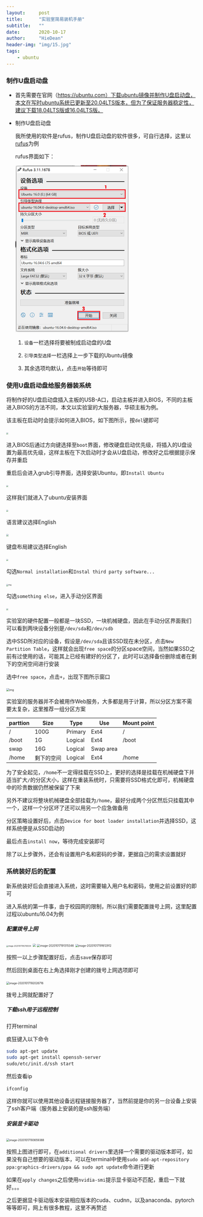 ```yaml
---
layout:     post
title:      "实验室简易装机手册"
subtitle:   ""
date:       2020-10-17
author:     "HieDean"
header-img: "img/15.jpg"
tags:
    - ubuntu
---
```


### 制作U盘启动盘
* 首先需要在官网（https://ubuntu.com）下载ubuntu镜像并制作U盘启动盘，本文在写时ubuntu系统已更新至20.04LTS版本，但为了保证服务器稳定性，建议下载18.04LTS版或16.04LTS版。

* 制作U盘启动盘

	我所使用的软件是rufus，制作U盘启动盘的软件很多，可自行选择，这里以[rufus](https://rufus.ie/zh_CN.html)为例

	rufus界面如下：

	<img src="/img/blog/image-20201017170238717.png" alt="image-20201017170238717" style="zoom: 50%;" />

	1. `设备`一栏选择将要被制成启动盘的U盘

	2. `引导类型选择`一栏选择上一步下载的Ubuntu镜像

	3. 其余选项均默认，点击`开始`等待即可

### 使用U盘启动盘给服务器装系统

将制作好的U盘启动盘插入主板的USB-A口，启动主板并进入BIOS，不同的主板进入BIOS的方法不同，本文以实验室的大服务器，华硕主板为例。

该主板在启动时会提示如何进入BIOS，如下图所示，按`del`键即可

<img src=".\20201017171245.jpg" style="zoom: 33%;" />

进入BIOS后通过方向键选择至`boot`界面，修改硬盘启动优先级，将插入的U盘设置为最高优先级，这样主板在下次启动时才会从U盘启动，修改好之后根据提示保存并重启

重启后会进入grub引导界面，选择安装Ubuntu，即`Install Ubuntu`

<img src="20201017171920.jpg" style="zoom:33%;" />

这样我们就进入了ubuntu安装界面

<img src="20201017172313.jpg" style="zoom: 33%;" />

语言建议选择English

<img src="20201017172327.jpg" style="zoom:40%;" />

键盘布局建议选择English

<img src="20201017172336.jpg" style="zoom:33%;" />

勾选`Normal installation`和`Instal third party software...`

<img src="20201017172346.jpg" alt="img" style="zoom:33%;" />

勾选`something else`，进入手动分区界面

<img src="20201017172356.jpg" style="zoom:33%;" />



实验室的硬件配置一般都是一块SSD，一块机械硬盘，因此在手动分区界面我们可以看到两块设备分别是`/dev/sda`和`/dev/sdb`

选中SSD所对应的设备，假设是`/dev/sda`且该SSD现在未分区，点击`New Partition Table`，这样就会出现`free space`的分区space空间，当然如果SSD之前有过使用的话，可能其上已经有建好的分区了，此时可以选择备份删除或者在剩下的空闲空间进行安装

选中`free space`，点击`+`，出现下图所示窗口

<img src=".\1.jpg" alt="img" style="zoom: 50%;" />

实验室的服务器并不会被用作Web服务，大多都是用于计算，所以分区方案不需要太复杂，这里推荐一组分区方案

| parttion | Size       | Type    | Use       | Mount point |
| -------- | ---------- | ------- | --------- | ----------- |
| /        | 100G       | Primary | Ext4      | /           |
| /boot    | 1G         | Logical | Ext4      | /boot       |
| swap     | 16G        | Logical | Swap area |             |
| /home    | 剩下的空间 | Logical | Ext4      | /home       |

为了安全起见，`/home`不一定得挂载在SSD上，更好的选择是挂载在机械硬盘下并适当扩大`/`的分区大小，这样在重装系统时，只需要将SSD格式化即可，机械硬盘中的珍贵数据仍然被保留了下来

另外不建议将整块机械硬盘全部挂载为`/home`，最好分成两个分区然后只挂载其中一个，这样一个分区坏了还可以用另一个应急做备用

分区策略设置好后，点击`Device for boot loader installation`并选择SSD，这样系统便是从SSD启动的

最后点击`install now`，等待完成安装即可

除了以上步骤外，还会有设置用户名和密码的步骤，更据自己的需求设置就好

### 系统装好后的配置

新系统装好后会直接进入系统，这时需要输入用户名和密码，使用之前设置好的即可

进入系统的第一件事，由于校园网的限制，所以我们需要配置拨号上网，这里配置过程以ubuntu16.04为例

##### 配置拨号上网

<img src=".\image-20201017185706504.png" alt="image-20201017185706504" style="zoom: 33%;" />

<img src=".\image-20201017191006122.png" style="zoom:50%;" />

<img src=".\image-20201017191315346.png" alt="image-20201017191315346" style="zoom:50%;" />

<img src=".\image-20201017191612912.png" alt="image-20201017191612912" style="zoom:50%;" />

按照一以上步骤配置好后，点击`save`保存即可

然后回到桌面在右上角选择刚才创建的拨号上网选项即可

<img src=".\image-20201017192026716.png" alt="image-20201017192026716" style="zoom:50%;" />

拨号上网就配置好了

##### 下载ssh用于远程控制

打开terminal

疯狂键入以下命令

```bash
sudo apt-get update
sudo apt-get install openssh-server
sudo/etc/init.d/ssh start
```

然后查看ip

`ifconfig`

这样你就可以使用其他设备远程链接服务器了，当然前提是你的另一台设备上安装了ssh客户端（服务器上安装的是ssh服务端）

##### 安装显卡驱动

<img src=".\image-20201017193659388.png" alt="image-20201017193659388" style="zoom:50%;" />

按照上图进行即可，在`additional drivers`里选择一个需要的驱动版本即可，如果没有自己想要的驱动版本，可以在terminal中使用`sudo add-apt-repository ppa:graphics-drivers/ppa && sudo apt update`命令进行更新

如果在`apply changes`之后使用`nvidia-smi`提示显卡驱动不匹配，重启一下就好。。。

之后更据显卡驱动版本安装相应版本的cuda、cudnn，以及anaconda、pytorch等等即可，网上有很多教程，这里不再赘述